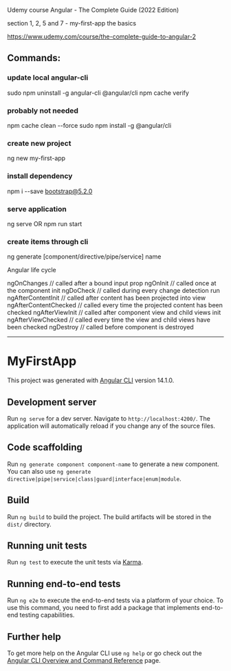 Udemy course Angular - The Complete Guide (2022 Edition)

section 1, 2, 5 and 7 - my-first-app the basics

https://www.udemy.com/course/the-complete-guide-to-angular-2

## Commands:

### update local angular-cli

sudo npm uninstall -g angular-cli @angular/cli
npm cache verify

### probably not needed

npm cache clean --force
sudo npm install -g @angular/cli

### create new project

ng new my-first-app

### install dependency

npm i --save bootstrap@5.2.0

### serve application

ng serve
OR
npm run start

### create items through cli

ng generate [component/directive/pipe/service] name

Angular life cycle

ngOnChanges // called after a bound input prop
ngOnInit // called once at the component init
ngDoCheck // called during every change detection run
ngAfterContentInit // called after content has been projected into view
ngAfterContentChecked // called every time the projected content has been checked
ngAfterViewInit // called after component view and child views init
ngAfterViewChecked // called every time the view and child views have been checked
ngDestroy // called before component is destroyed

---

# MyFirstApp

This project was generated with [Angular CLI](https://github.com/angular/angular-cli) version 14.1.0.

## Development server

Run `ng serve` for a dev server. Navigate to `http://localhost:4200/`. The application will automatically reload if you change any of the source files.

## Code scaffolding

Run `ng generate component component-name` to generate a new component. You can also use `ng generate directive|pipe|service|class|guard|interface|enum|module`.

## Build

Run `ng build` to build the project. The build artifacts will be stored in the `dist/` directory.

## Running unit tests

Run `ng test` to execute the unit tests via [Karma](https://karma-runner.github.io).

## Running end-to-end tests

Run `ng e2e` to execute the end-to-end tests via a platform of your choice. To use this command, you need to first add a package that implements end-to-end testing capabilities.

## Further help

To get more help on the Angular CLI use `ng help` or go check out the [Angular CLI Overview and Command Reference](https://angular.io/cli) page.
